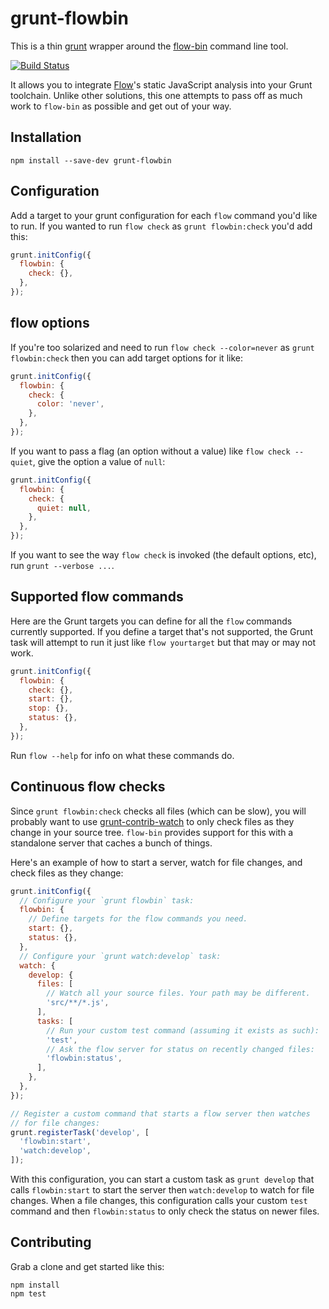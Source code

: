# grunt-flowbin

This is a thin [grunt](http://gruntjs.com/) wrapper around the
[flow-bin](https://github.com/flowtype/flow-bin/) command line tool.

[![Build Status](https://travis-ci.org/kumar303/grunt-flowbin.svg?branch=master)](https://travis-ci.org/kumar303/grunt-flowbin)

It allows you to integrate [Flow](http://flowtype.org/)'s
static JavaScript analysis into your Grunt toolchain.
Unlike other solutions, this one attempts to pass off as much work
to `flow-bin` as possible and get out of your way.

## Installation

    npm install --save-dev grunt-flowbin

## Configuration

Add a target to your grunt configuration for each `flow` command you'd
like to run. If you wanted to run `flow check` as `grunt flowbin:check`
you'd add this:

````javascript
grunt.initConfig({
  flowbin: {
    check: {},
  },
});
````

## flow options

If you're too solarized and need to run `flow check --color=never`
as `grunt flowbin:check` then you can add target options for it like:

````javascript
grunt.initConfig({
  flowbin: {
    check: {
      color: 'never',
    },
  },
});
````

If you want to pass a flag (an option without a value) like `flow check --quiet`,
give the option a value of `null`:

````javascript
grunt.initConfig({
  flowbin: {
    check: {
      quiet: null,
    },
  },
});
````

If you want to see the way `flow check` is invoked (the default options, etc),
run `grunt --verbose ...`.

## Supported flow commands

Here are the Grunt targets you can define for all the `flow` commands currently
supported. If you define a target that's not supported, the Grunt task will
attempt to run it just like `flow yourtarget` but that may or may not work.

````javascript
grunt.initConfig({
  flowbin: {
    check: {},
    start: {},
    stop: {},
    status: {},
  },
});
````

Run `flow --help` for info on what these commands do.

## Continuous flow checks

Since `grunt flowbin:check` checks all files (which can be slow), you
will probably want to use
[grunt-contrib-watch](https://github.com/gruntjs/grunt-contrib-watch)
to only check files as they change in your source tree.
`flow-bin` provides support for this with a standalone server that
caches a bunch of things.

Here's an example of how to start a server, watch for file changes, and
check files as they change:

````javascript
grunt.initConfig({
  // Configure your `grunt flowbin` task:
  flowbin: {
    // Define targets for the flow commands you need.
    start: {},
    status: {},
  },
  // Configure your `grunt watch:develop` task:
  watch: {
    develop: {
      files: [
        // Watch all your source files. Your path may be different.
        'src/**/*.js',
      ],
      tasks: [
        // Run your custom test command (assuming it exists as such):
        'test',
        // Ask the flow server for status on recently changed files:
        'flowbin:status',
      ],
    },
  },
});

// Register a custom command that starts a flow server then watches
// for file changes:
grunt.registerTask('develop', [
  'flowbin:start',
  'watch:develop',
]);
````

With this configuration, you can start a custom task as `grunt develop`
that calls `flowbin:start` to start the server then `watch:develop` to
watch for file changes. When a file changes, this configuration calls
your custom `test` command and then `flowbin:status` to only check the
status on newer files.

## Contributing

Grab a clone and get started like this:

    npm install
    npm test
